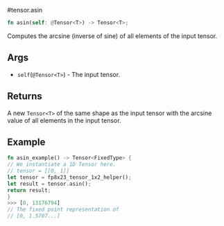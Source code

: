 #tensor.asin

```rust
fn asin(self: @Tensor<T>) -> Tensor<T>;
```

Computes the arcsine (inverse of sine) of all elements of the input tensor.

## Args

* `self`(`@Tensor<T>`) - The input tensor.


## Returns

A new `Tensor<T>` of the same shape as the input tensor with
the arcsine value of all elements in the input tensor.

## Example

```rust
fn asin_example() -> Tensor<FixedType> {
// We instantiate a 1D Tensor here.
// tensor = [[0, 1]]
let tensor = fp8x23_tensor_1x2_helper();
let result = tensor.asin();
return result;
}
>>> [0, 13176794]
// The fixed point representation of
// [0, 1.5707...]
```
